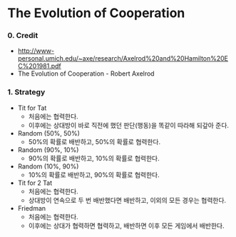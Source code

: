 The Evolution of Cooperation
============================

### 0. Credit
* http://www-personal.umich.edu/~axe/research/Axelrod%20and%20Hamilton%20EC%201981.pdf
* The Evolution of Cooperation - Robert Axelrod

### 1. Strategy
* Tit for Tat
   - 처음에는 협력한다.
   - 이후에는 상대방이 바로 직전에 했던 판단(행동)을 똑같이 따라해 되갚아 준다. 
* Random (50%, 50%)
   - 50%의 확률로 배반하고, 50%의 확률로 협력한다.
* Random (90%, 10%)
   - 90%의 확률로 배반하고, 10%의 확률로 협력한다.
* Random (10%, 90%)
   - 10%의 확률로 배반하고, 90%의 확률로 협력한다.
* Tit for 2 Tat
   - 처음에는 협력한다.
   - 상대방이 연속으로 두 번 배반했다면 배반하고, 이외의 모든 경우는 협력한다.
* Friedman
   - 처음에는 협력한다.
   - 이후에는 상대가 협력하면 협력하고, 배반하면 이후 모든 게임에서 배반한다.